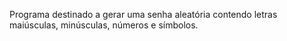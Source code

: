 Programa destinado a gerar uma senha aleatória contendo letras maiúsculas, minúsculas, números e símbolos.
